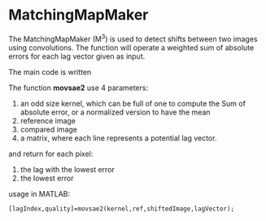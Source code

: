 # MatchingMapMaker

The MatchingMapMaker (M<sup>3</sup>) is used to detect shifts between two images using convolutions.
The function will operate a weighted sum of absolute errors for each lag vector given as input.

The main code is written 

The function **movsae2** use 4 parameters:
1. an odd size kernel, which can be full of one to compute the Sum of absolute error, or a normalized version to have the mean
2. reference image
3. compared image
4. a matrix, where each line represents a potential lag vector.

and return for each pixel:
1. the lag with the lowest error
2. the lowest error

usage in MATLAB:

`[lagIndex,quality]=movsae2(kernel,ref,shiftedImage,lagVector);`